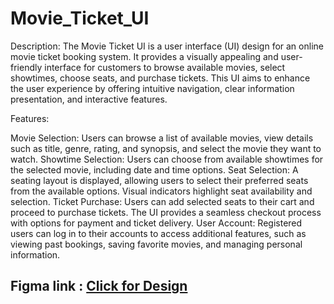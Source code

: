# Movie_Ticket_UI
Description:
The Movie Ticket UI is a user interface (UI) design for an online movie ticket booking system. It provides a visually appealing and user-friendly interface for customers to browse available movies, select showtimes, choose seats, and purchase tickets. This UI aims to enhance the user experience by offering intuitive navigation, clear information presentation, and interactive features.

Features:

Movie Selection: Users can browse a list of available movies, view details such as title, genre, rating, and synopsis, and select the movie they want to watch.
Showtime Selection: Users can choose from available showtimes for the selected movie, including date and time options.
Seat Selection: A seating layout is displayed, allowing users to select their preferred seats from the available options. Visual indicators highlight seat availability and selection.
Ticket Purchase: Users can add selected seats to their cart and proceed to purchase tickets. The UI provides a seamless checkout process with options for payment and ticket delivery.
User Account: Registered users can log in to their accounts to access additional features, such as viewing past bookings, saving favorite movies, and managing personal information.

## Figma link : <a href="https://www.figma.com/file/w7xT0ySQpuQifNlRq40O3t/MOVIE-TICKET?type=design&mode=design&t=PSujq5dHBsxMkhBs-0">Click for Design</a>
